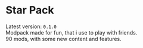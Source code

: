 # Star Pack

Latest version: `0.1.0`\
Modpack made for fun, that i use to play with friends. \
90 mods, with some new content and features.

